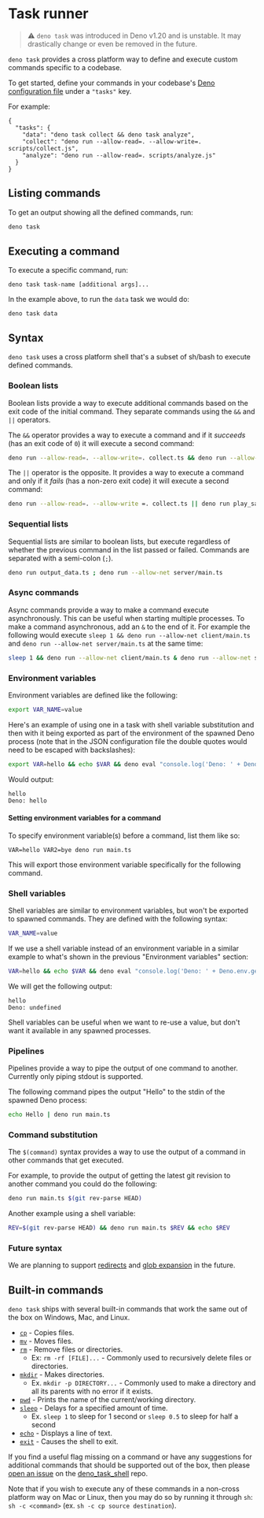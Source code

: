 # Task runner

> ⚠️ `deno task` was introduced in Deno v1.20 and is unstable. It may
> drastically change or even be removed in the future.

`deno task` provides a cross platform way to define and execute custom commands
specific to a codebase.

To get started, define your commands in your codebase's
[Deno configuration file](../getting_started/configuration_file) under a
`"tasks"` key.

For example:

```jsonc
{
  "tasks": {
    "data": "deno task collect && deno task analyze",
    "collect": "deno run --allow-read=. --allow-write=. scripts/collect.js",
    "analyze": "deno run --allow-read=. scripts/analyze.js"
  }
}
```

## Listing commands

To get an output showing all the defined commands, run:

```sh
deno task
```

## Executing a command

To execute a specific command, run:

```shell
deno task task-name [additional args]...
```

In the example above, to run the `data` task we would do:

```shell
deno task data
```

## Syntax

`deno task` uses a cross platform shell that's a subset of sh/bash to execute
defined commands.

### Boolean lists

Boolean lists provide a way to execute additional commands based on the exit
code of the initial command. They separate commands using the `&&` and `||`
operators.

The `&&` operator provides a way to execute a command and if it _succeeds_ (has
an exit code of `0`) it will execute a second command:

```sh
deno run --allow-read=. --allow-write=. collect.ts && deno run --allow-read=. analyze.ts
```

The `||` operator is the opposite. It provides a way to execute a command and
only if it _fails_ (has a non-zero exit code) it will execute a second command:

```sh
deno run --allow-read=. --allow-write =. collect.ts || deno run play_sad_music.ts
```

### Sequential lists

Sequential lists are similar to boolean lists, but execute regardless of whether
the previous command in the list passed or failed. Commands are separated with a
semi-colon (`;`).

```sh
deno run output_data.ts ; deno run --allow-net server/main.ts
```

### Async commands

Async commands provide a way to make a command execute asynchronously. This can
be useful when starting multiple processes. To make a command asynchronous, add
an `&` to the end of it. For example the following would execute
`sleep 1 && deno run --allow-net client/main.ts` and
`deno run --allow-net server/main.ts` at the same time:

```sh
sleep 1 && deno run --allow-net client/main.ts & deno run --allow-net server/main.ts
```

### Environment variables

Environment variables are defined like the following:

```sh
export VAR_NAME=value
```

Here's an example of using one in a task with shell variable substitution and
then with it being exported as part of the environment of the spawned Deno
process (note that in the JSON configuration file the double quotes would need
to be escaped with backslashes):

```sh
export VAR=hello && echo $VAR && deno eval "console.log('Deno: ' + Deno.env.get('VAR'))"
```

Would output:

```
hello
Deno: hello
```

#### Setting environment variables for a command

To specify environment variable(s) before a command, list them like so:

```
VAR=hello VAR2=bye deno run main.ts
```

This will export those environment variable specifically for the following
command.

### Shell variables

Shell variables are similar to environment variables, but won't be exported to
spawned commands. They are defined with the following syntax:

```sh
VAR_NAME=value
```

If we use a shell variable instead of an environment variable in a similar
example to what's shown in the previous "Environment variables" section:

```sh
VAR=hello && echo $VAR && deno eval "console.log('Deno: ' + Deno.env.get('VAR'))"
```

We will get the following output:

```
hello
Deno: undefined
```

Shell variables can be useful when we want to re-use a value, but don't want it
available in any spawned processes.

### Pipelines

Pipelines provide a way to pipe the output of one command to another. Currently
only piping stdout is supported.

The following command pipes the output "Hello" to the stdin of the spawned Deno
process:

```sh
echo Hello | deno run main.ts
```

### Command substitution

The `$(command)` syntax provides a way to use the output of a command in other
commands that get executed.

For example, to provide the output of getting the latest git revision to another
command you could do the following:

```sh
deno run main.ts $(git rev-parse HEAD)
```

Another example using a shell variable:

```sh
REV=$(git rev-parse HEAD) && deno run main.ts $REV && echo $REV
```

### Future syntax

We are planning to support
[redirects](https://github.com/denoland/deno_task_shell/issues/5) and
[glob expansion](https://github.com/denoland/deno_task_shell/issues/6) in the
future.

## Built-in commands

`deno task` ships with several built-in commands that work the same out of the
box on Windows, Mac, and Linux.

- [`cp`](https://man7.org/linux/man-pages/man1/cp.1.html) - Copies files.
- [`mv`](https://man7.org/linux/man-pages/man1/mv.1.html) - Moves files.
- [`rm`](https://man7.org/linux/man-pages/man1/rm.1.html) - Remove files or
  directories.
  - Ex: `rm -rf [FILE]...` - Commonly used to recursively delete files or
    directories.
- [`mkdir`](https://man7.org/linux/man-pages/man1/mkdir.1.html) - Makes
  directories.
  - Ex. `mkdir -p DIRECTORY...` - Commonly used to make a directory and all its
    parents with no error if it exists.
- [`pwd`](https://man7.org/linux/man-pages/man1/pwd.1.html) - Prints the name of
  the current/working directory.
- [`sleep`](https://man7.org/linux/man-pages/man1/sleep.1.html) - Delays for a
  specified amount of time.
  - Ex. `sleep 1` to sleep for 1 second or `sleep 0.5` to sleep for half a
    second
- [`echo`](https://man7.org/linux/man-pages/man1/echo.1.html) - Displays a line
  of text.
- [`exit`](https://man7.org/linux/man-pages/man1/exit.1p.html) - Causes the
  shell to exit.

If you find a useful flag missing on a command or have any suggestions for
additional commands that should be supported out of the box, then please
[open an issue](https://github.com/denoland/deno_task_shell/issues) on the
[deno_task_shell](https://github.com/denoland/deno_task_shell/) repo.

Note that if you wish to execute any of these commands in a non-cross platform
way on Mac or Linux, then you may do so by running it through `sh`:
`sh -c <command>` (ex. `sh -c cp source destination`).
